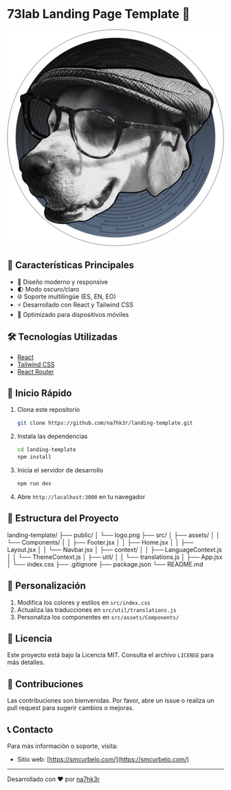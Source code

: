# 73lab Landing Page Template 🚀

![73lab Logo](./public/logo.png)

## 🌟 Características Principales

- 🎨 Diseño moderno y responsive
- 🌓 Modo oscuro/claro
- 🌐 Soporte multilingüe (ES, EN, EO)
- ⚡ Desarrollado con React y Tailwind CSS
- 📱 Optimizado para dispositivos móviles

## 🛠️ Tecnologías Utilizadas

- [React](https://reactjs.org/)
- [Tailwind CSS](https://tailwindcss.com/)
- [React Router](https://reactrouter.com/)

## 🚀 Inicio Rápido

1. Clona este repositorio
   ```bash
   git clone https://github.com/na7hk3r/landing-template.git
   ```

2. Instala las dependencias
   ```bash
   cd landing-template
   npm install
   ```

3. Inicia el servidor de desarrollo
   ```bash
   npm run dev
   ```

4. Abre `http://localhost:3000` en tu navegador

## 📂 Estructura del Proyecto

landing-template/
├── public/
│ └── logo.png
├── src/
│ ├── assets/
│ │ └── Components/
│ │ ├── Footer.jsx
│ │ ├── Home.jsx
│ │ ├── Layout.jsx
│ │ └── Navbar.jsx
│ ├── context/
│ │ ├── LanguageContext.js
│ │ └── ThemeContext.js
│ ├── util/
│ │ └── translations.js
│ ├── App.jsx
│ └── index.css
├── .gitignore
├── package.json
└── README.md


## 🎨 Personalización

1. Modifica los colores y estilos en `src/index.css`
2. Actualiza las traducciones en `src/util/translations.js`
3. Personaliza los componentes en `src/assets/Components/`

## 📄 Licencia

Este proyecto está bajo la Licencia MIT. Consulta el archivo `LICENSE` para más detalles.

## 🤝 Contribuciones

Las contribuciones son bienvenidas. Por favor, abre un issue o realiza un pull request para sugerir cambios o mejoras.

## 📞 Contacto

Para más información o soporte, visita:

- Sitio web: [https://smcurbelo.com/](https://smcurbelo.com/)

---

Desarrollado con ❤️ por [na7hk3r](https://github.com/na7hk3r)